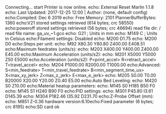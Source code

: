 Connecting...
start
Printer is now online.
echo: External Reset
Marlin 1.1.8
echo: Last Updated: 2017-12-25 12:00 | Author: (none, default config)
echo:Compiled: Dec  6 2019
echo: Free Memory: 2101  PlannerBufferBytes: 1360
echo:V21 stored settings retrieved (614 bytes; crc 58550)
echo:poweroff stored settings retrieved (56 bytes; crc 46694)
read file dir: /
read file name: ga_uv_~1.gco
echo:  G21    ; Units in mm
echo:  M149 C ; Units in Celsius
echo:Filament settings: Disabled
echo:  M200 D1.75
echo:  M200 D0
echo:Steps per unit:
echo:  M92 X80.30 Y80.80 Z400.00 E408.51
echo:Maximum feedrates (units/s):
echo:  M203 X400.00 Y400.00 Z400.00 E45.00
echo:Maximum Acceleration (units/s2):
echo:  M201 X5000 Y5000 Z50 E5000
echo:Acceleration (units/s2): P<print_accel> R<retract_accel> T<travel_accel>
echo:  M204 P1000.00 R2000.00 T1000.00
echo:Advanced: S<min_feedrate> T<min_travel_feedrate> B<min_segment_time_us> X<max_xy_jerk> Z<max_z_jerk> E<max_e_jerk>
echo:  M205 S0.00 T0.00 B20000 X20.00 Y20.00 Z0.40 E5.00
echo:Auto Bed Leveling:
echo:  M420 S0 Z10.00
echo:Material heatup parameters:
echo:  M145 S0 H185 B50 F0
echo:  M145 S1 H240 B90 F0
echo:PID settings:
echo:  M301 P45.80 I3.61 D145.39
echo:  M304 P182.46 I35.92 D231.70
echo:Z-Probe Offset (mm):
echo:  M851 Z-0.36
 hardware version:6.10echo:Fixed parameter (6 bytes; crc 8195)
echo:SD card ok
